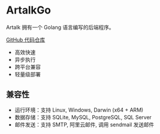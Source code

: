 # ArtalkGo

Artalk 拥有一个 Golang 语言编写的后端程序。

[GitHub 代码仓库](https://github.com/ArtalkJS/ArtalkGo)

- 高效快速
- 异步执行
- 跨平台兼容
- 轻量级部署

## 兼容性

- 运行环境：支持 Linux, Windows, Darwin (x64 + ARM)
- 数据存储：支持 SQLite, MySQL, PostgreSQL, SQL Server
- 邮件发送：支持 SMTP, 阿里云邮件, 调用 sendmail 发送邮件
<!-- - 高效缓存：支持 Redis, In-Memory -->
